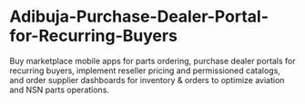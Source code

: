 # Adibuja-Purchase-Dealer-Portal-for-Recurring-Buyers
Buy marketplace mobile apps for parts ordering, purchase dealer portals for recurring buyers, implement reseller pricing and permissioned catalogs, and order supplier dashboards for inventory &amp; orders to optimize aviation and NSN parts operations.
